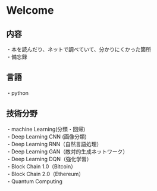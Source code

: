 # Welcome

## 内容
・本を読んだり、ネットで調べていて、分かりにくかった箇所  
・備忘録  

## 言語
・python  

## 技術分野
・machine Learning(分類・回帰)   
・Deep Learning CNN (画像分類)  
・Deep Learning RNN（自然言語処理）  
・Deep Learning GAN（敵対的生成ネットワーク）  
・Deep Learning DQN（強化学習）  
・Block Chain 1.0（Bitcoin）  
・Block Chain 2.0（Ethereum）   
・Quantum Computing  